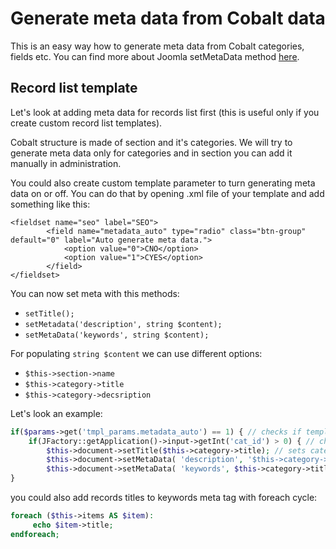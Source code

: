 # Generate meta data from Cobalt data

This is an easy way how to generate meta data from Cobalt categories, fields etc. You can find more about Joomla setMetaData method [here](https://docs.joomla.org/JDocument/setMetaData).

## Record list template

Let's look at adding meta data for records list first (this is useful only if you create custom record list templates). 

Cobalt structure is made of section and it's categories. We will try to generate meta data only for categories and in section you can add it manually in administration.

You could also create custom template parameter to turn generating meta data on or off. You can do that by opening .xml file of your template and add something like this:

```
<fieldset name="seo" label="SEO">
		<field name="metadata_auto" type="radio" class="btn-group" default="0" label="Auto generate meta data.">
			<option value="0">CNO</option>
			<option value="1">CYES</option>
		</field>
</fieldset>
```

You can now set meta with this methods:
- `setTitle();`
- `setMetadata('description', string $content);`
- `setMetaData('keywords', string $content);`

For populating `string $content` we can use different options:
- `$this->section->name`
- `$this->category->title`
- `$this->category->decsription`

Let's look an example:

```php
if($params->get('tmpl_params.metadata_auto') == 1) { // checks if template parameter is set to yes for creating meta data or not
	if(JFactory::getApplication()->input->getInt('cat_id') > 0) { // checks if it is category and not section
		$this->document->setTitle($this->category->title); // sets category title as meta title 
		$this->document->setMetaData( 'description', '$this->category->description'); // generate meta description from category description. Instead of $this->category->description you could use something like `substr($this->category->description,0,200) . '...'` to limit meta description to 200 characters.
		$this->document->setMetaData( 'keywords', $this->category->title . ', ' . $this->section->name . ', some other custom words');
}
```

you could also add records titles to keywords meta tag with foreach cycle:

```php
foreach ($this->items AS $item):
     echo $item->title;
endforeach;
```
